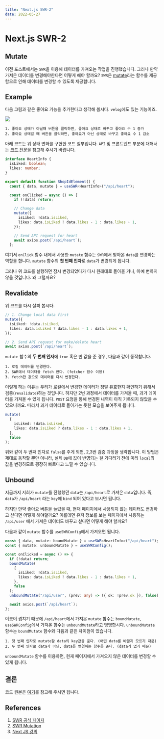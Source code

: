 ```yaml
---
title: "Next.js SWR-2"
date: 2022-05-27
---
```


# Next.js SWR-2

## Mutate

이전 포스트에서는 `SWR`을 이용해 데이터를 가져오는 작업을 진행했습니다. 그러나 만약 가져온 데이터를 변경해야한다면 어떻게 해야 할까요? `SWR`은 [mutate](https://swr.vercel.app/docs/mutation)라는 함수를 제공함으로 인해 데이터를 변경할 수 있도록 제공합니다.

## Example

다음 그림과 같은 좋아요 기능을 추가한다고 생각해 봅시다. `velog`에도 있는 기능이죠.

![](./imgs/2022-05-27-1.png)

```
1. 좋아요 상태가 아닐때 버튼을 클릭하면, 좋아요 상태로 바꾸고 좋아요 수 1 증가
2. 좋아요 상태일 때 버튼을 클릭하면, 좋아요가 아닌 상태로 바꾸고 좋아요 수 1 감소
```

아래 코드는 위 상태 변화를 구현한 코드 일부입니다. `API` 및 프론트엔드 부분에 대해서는 [코드 전문](https://github.com/Sinclairr08/velog-archive/tree/main/posts/next-tutorials/next-swr-2)을 참고해 주시기 바랍니다.

```ts
interface HeartInfo {
  isLiked: boolean;
  likes: number;
}

export default function ShopIdElement() {
  const { data, mutate } = useSWR<HeartInfo>("/api/heart");

  const onClicked = async () => {
    if (!data) return;

    // Change data
    mutate({
      isLiked: !data.isLiked,
      likes: data.isLiked ? data.likes - 1 : data.likes + 1,
    });

    // Send API request for heart
    await axios.post(`/api/heart`);
  };


```

여기서 `onClick` 함수 내에서 사용한 `mutate` 함수는 `SWR`에서 받아온 `data`를 변경하는 역할을 합니다. `mutate` 함수의 **첫 번째 인자**로 `data`가 변경되게 됩니다.

그러나 위 코드를 실행하면 잠시 변경되었다가 다시 원래대로 돌아올 거나, 아예 변하지 않을 것입니다. 왜 그럴까요?

## Revalidate

위 코드를 다시 살펴 봅시다.

```ts
// 1. Change local data first
mutate({
  isLiked: !data.isLiked,
  likes: data.isLiked ? data.likes - 1 : data.likes + 1,
});

// 2. Send API request for make/delete heart
await axios.post(`/api/heart`);
```

`mutate` 함수의 **두 번째 인자**에 `true` 혹은 빈 값을 준 경우, 다음과 같이 동작합니다.

```
1. 로컬 데이터를 변경한다.
2. SWR에서 데이터를 fetch 한다. (fetcher 함수 이용)
3. fetch한 값으로 데이터를 다시 변경한다.
```

이렇게 하는 이유는 우리가 로컬에서 변경한 데이터가 정말 유효한지 확인하기 위해서 검증(`revalidate`)하는 것입니다. 하지만 2번 과정에서 데이터를 가져올 때, 과거 데이터를 가져올 수 있게 됩니다. `POST` 요청을 통해 변경된 내역이 아직 기록되지 않았을 수 있으니까요. 따라서 과거 데이터로 돌아가는 듯한 모습을 보여주게 됩니다.

```ts
mutate(
  {
    isLiked: !data.isLiked,
    likes: data.isLiked ? data.likes - 1 : data.likes + 1,
  },
  false
);
```

위와 같이 두 번째 인자로 `false`를 주게 되면, 2,3번 검증 과정을 생략합니다. 이 방법은 제대로 동작할 뿐만 아니라, 실제 `DB`에 값이 반영되는 걸 기다리기 전에 미리 `local`의 값을 변경하므로 굉장히 빠르다고 느낄 수 있습니다.

## Unbound

지금까지 저희가 `mutate`를 진행했던 `data`는 `/api/heart`로 가져온 `data`입니다. 즉, `data`가 `/api/heart` 라는 `key`에 `bind` 되어 있다고 보시면 됩니다.

하지만 만약 좋아요 버튼을 눌렀을 때, 현재 페이지에서 사용되지 않는 데이터도 변경하고 싶다면 어떻게 해야할까요? 이를테면 유저 정보를 보는 페이지에서 사용하는 `/api/user` 에서 가져온 데이터도 바꾸고 싶다면 어떻게 해야 할까요?

다음과 같이 `mutate` 함수를 `useSWRConfig`에서 가져오면 됩니다.

```ts
const { data, mutate: boundMutate } = useSWR<HeartInfo>("/api/heart");
const { mutate: unboundMutate } = useSWRConfig();

const onClicked = async () => {
  if (!data) return;
  boundMutate(
    {
      isLiked: !data.isLiked,
      likes: data.isLiked ? data.likes - 1 : data.likes + 1,
    },
    false
  );
  unboundMutate("/api/user", (prev: any) => ({ ok: !prev.ok }), false);

  await axios.post(`/api/heart`);
};
```

이름이 겹치기 때문에 `/api/heart`에서 가져온 `mutate` 함수는 `boundMutate`, `useSWRConfig`에서 가져온 함수는 `unboundMutate`라고 명명합시다. `unboundMutate` 함수는 `boundMutate` 함수와 다음과 같은 차이점이 있습니다.

```
1. 첫 번째 인자로 mutate할 data의 key값을 준다. (어떤 data를 바꿀지 모르기 때문)
2. 두 번째 인자로 data가 아닌, data를 변경하는 함수를 준다. (data가 없기 때문)
```

`unboundMutate` 함수를 이용하면, 현재 페이지에서 가져오지 않은 데이터를 변경할 수 있게 됩니다.

## 결론

코드 원본은 [여기](./codes/2022-05-27/)를 참고해 주시면 됩니다.

## References

1. [SWR 공식 페이지](https://swr.vercel.app/ko)
2. [SWR Mutation](https://swr.vercel.app/docs/mutation)
3. [Next JS 강의](https://nomadcoders.co/carrot-market)
